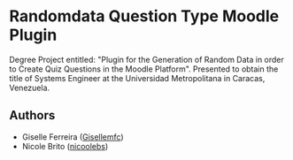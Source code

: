 
# Randomdata Question Type Moodle Plugin

Degree Project entitled: "Plugin for the Generation of Random Data in order to Create Quiz Questions in the Moodle Platform". Presented to obtain the title of Systems Engineer at the Universidad Metropolitana in Caracas, Venezuela.
## Authors

- Giselle Ferreira ([Gisellemfc](https://github.com/Gisellemfc))
- Nicole Brito ([nicoolebs](https://github.com/nicoolebs))



